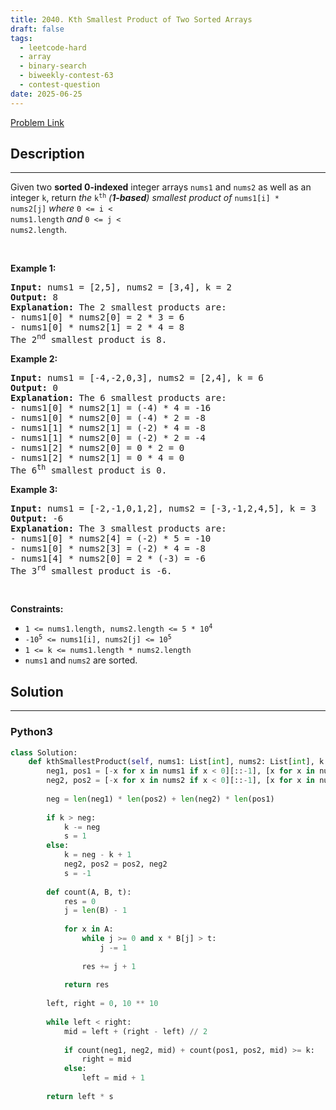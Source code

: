 ```yaml
---
title: 2040. Kth Smallest Product of Two Sorted Arrays
draft: false
tags: 
  - leetcode-hard
  - array
  - binary-search
  - biweekly-contest-63
  - contest-question
date: 2025-06-25
---
```


[Problem Link](https://leetcode.com/problems/kth-smallest-product-of-two-sorted-arrays/)

## Description

---
Given two <strong>sorted 0-indexed</strong> integer arrays <code>nums1</code> and <code>nums2</code> as well as an integer <code>k</code>, return <em>the </em><code>k<sup>th</sup></code><em> (<strong>1-based</strong>) smallest product of </em><code>nums1[i] * nums2[j]</code><em> where </em><code>0 &lt;= i &lt; nums1.length</code><em> and </em><code>0 &lt;= j &lt; nums2.length</code>.
<p>&nbsp;</p>
<p><strong class="example">Example 1:</strong></p>

<pre>
<strong>Input:</strong> nums1 = [2,5], nums2 = [3,4], k = 2
<strong>Output:</strong> 8
<strong>Explanation:</strong> The 2 smallest products are:
- nums1[0] * nums2[0] = 2 * 3 = 6
- nums1[0] * nums2[1] = 2 * 4 = 8
The 2<sup>nd</sup> smallest product is 8.
</pre>

<p><strong class="example">Example 2:</strong></p>

<pre>
<strong>Input:</strong> nums1 = [-4,-2,0,3], nums2 = [2,4], k = 6
<strong>Output:</strong> 0
<strong>Explanation:</strong> The 6 smallest products are:
- nums1[0] * nums2[1] = (-4) * 4 = -16
- nums1[0] * nums2[0] = (-4) * 2 = -8
- nums1[1] * nums2[1] = (-2) * 4 = -8
- nums1[1] * nums2[0] = (-2) * 2 = -4
- nums1[2] * nums2[0] = 0 * 2 = 0
- nums1[2] * nums2[1] = 0 * 4 = 0
The 6<sup>th</sup> smallest product is 0.
</pre>

<p><strong class="example">Example 3:</strong></p>

<pre>
<strong>Input:</strong> nums1 = [-2,-1,0,1,2], nums2 = [-3,-1,2,4,5], k = 3
<strong>Output:</strong> -6
<strong>Explanation:</strong> The 3 smallest products are:
- nums1[0] * nums2[4] = (-2) * 5 = -10
- nums1[0] * nums2[3] = (-2) * 4 = -8
- nums1[4] * nums2[0] = 2 * (-3) = -6
The 3<sup>rd</sup> smallest product is -6.
</pre>

<p>&nbsp;</p>
<p><strong>Constraints:</strong></p>

<ul>
	<li><code>1 &lt;= nums1.length, nums2.length &lt;= 5 * 10<sup>4</sup></code></li>
	<li><code>-10<sup>5</sup> &lt;= nums1[i], nums2[j] &lt;= 10<sup>5</sup></code></li>
	<li><code>1 &lt;= k &lt;= nums1.length * nums2.length</code></li>
	<li><code>nums1</code> and <code>nums2</code> are sorted.</li>
</ul>


## Solution

---
### Python3
``` py title='kth-smallest-product-of-two-sorted-arrays'
class Solution:
    def kthSmallestProduct(self, nums1: List[int], nums2: List[int], k: int) -> int:
        neg1, pos1 = [-x for x in nums1 if x < 0][::-1], [x for x in nums1 if x >= 0]
        neg2, pos2 = [-x for x in nums2 if x < 0][::-1], [x for x in nums2 if x >= 0]
        
        neg = len(neg1) * len(pos2) + len(neg2) * len(pos1)
        
        if k > neg:
            k -= neg
            s = 1
        else:
            k = neg - k + 1
            neg2, pos2 = pos2, neg2
            s = -1
        
        def count(A, B, t):
            res = 0
            j = len(B) - 1
            
            for x in A:
                while j >= 0 and x * B[j] > t:
                    j -= 1
                
                res += j + 1
            
            return res
            
        left, right = 0, 10 ** 10
        
        while left < right:
            mid = left + (right - left) // 2
            
            if count(neg1, neg2, mid) + count(pos1, pos2, mid) >= k:
                right = mid
            else:
                left = mid + 1
        
        return left * s
        
```

